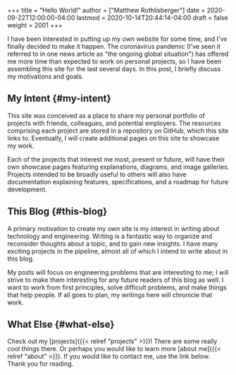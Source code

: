 +++
title = "Hello World!"
author = ["Matthew Rothlisberger"]
date = 2020-09-22T12:00:00-04:00
lastmod = 2020-10-14T20:44:14-04:00
draft = false
weight = 2001
+++

I have been interested in putting up my own website for some time, and
I've finally decided to make it happen. The coronavirus pandemic (I've
seen it referred to in one news article as "the ongoing global
situation") has offered me more time than expected to work on personal
projects, so I have been assembling this site for the last several
days. In this post, I briefly discuss my motivations and goals.
<!--more-->


## My Intent {#my-intent}

This site was conceived as a place to share my personal portfolio of
projects with friends, colleagues, and potential employers. The
resources comprising each project are stored in a repository on
GitHub, which this site links to. Eventually, I will create additional
pages on this site to showcase my work.

Each of the projects that interest me most, present or future, will
have their own showcase pages featuring explanations, diagrams, and
image galleries. Projects intended to be broadly useful to others will
also have documentation explaining features, specifications, and a
roadmap for future development.


## This Blog {#this-blog}

A primary motivation to create my own site is my interest in writing
about technology and engineering. Writing is a fantastic way to
organize and reconsider thoughts about a topic, and to gain new
insights. I have many exciting projects in the pipeline, almost all of
which I intend to write about in this blog.

My posts will focus on engineering problems that are interesting to
me; I will strive to make them interesting for any future readers of
this blog as well. I want to work from first principles, solve
difficult problems, and make things that help people. If all goes to
plan, my writings here will chronicle that work.


## What Else {#what-else}

Check out my [projects]({{< relref "projects" >}})! There are some really cool
things there. Or perhaps you would like to learn more [about
me]({{< relref "about" >}}). If you would like to contact me, use the link below. Thank you
for reading.
